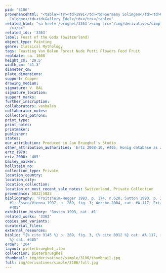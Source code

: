 ```yaml
---
pid: '3106'
provenancehtml: "<table><tr><td>1991</td><td>Germany Solingen</td><td>Galerie Mullenmeister</td></tr><tr><td>1992</td><td>Germany
  Cologne</td><td>Gallery Edel</td></tr></table>"
related_html: "<a href='/brughel/3363'><img src='/img/derivatives/simple/3363/thumbnail.jpg'
  /></a>"
related_ids: '3363'
label: Feast of the Gods (Switzerland)
object_type: Painting
genre: Classical Mythology
tags: Feasting Van_Balen Forest Nude Putti Flowers Food Fruit
realdate: ca. 1608
height_cm: '29.5'
width_cm: '41.3'
diameter_cm:
plate_dimensions:
support: Copper
drawing_medium:
signature: V. BAL
signature_location:
support_marks:
further_inscription:
collaborators: vanbalen
collaborator_notes:
collectors_patrons:
print_type:
print_notes:
printmaker:
publisher:
states:
our_attribution: Produced in Jan Brueghel's Studio
other_attribution_authorities: 'Ertz 2008-10, #405, Honig database as Jan and studio'
ertz_1979:
ertz_2008: '405'
bailey_walker:
hollstein_no:
collection_type: Private
location_country:
location_city:
location_collection:
location_or_most_recent_sale_notes: Switzerland, Private Collection
provenance: 5022|5023
bibliography: 'Froitzheim-Hegger 1993, p. 174, n.628; Sutton 1993, p. 210-11, cat.
  #1; Essen/Vienna 1997, p. 269, fig. 3; Werche 2004, cat. #A.117; Ertz 2008-10, cat.
  #405'
exhibition_history: 'Boston 1993, cat. #1'
related_works: '3363'
copies_and_variants:
curatorial_files:
external_resources:
biblio: "{% cite 9145 %} p. 269, fig. 3, {% cite 8912 %} cat. #A.117, {% cite 8900
  %} cat. #405"
order: '204'
layout: pieterbrueghel_item
collection: pieterbrueghel
thumbnail: img/derivatives/simple/3106/thumbnail.jpg
full: img/derivatives/simple/3106/full.jpg
---
```

